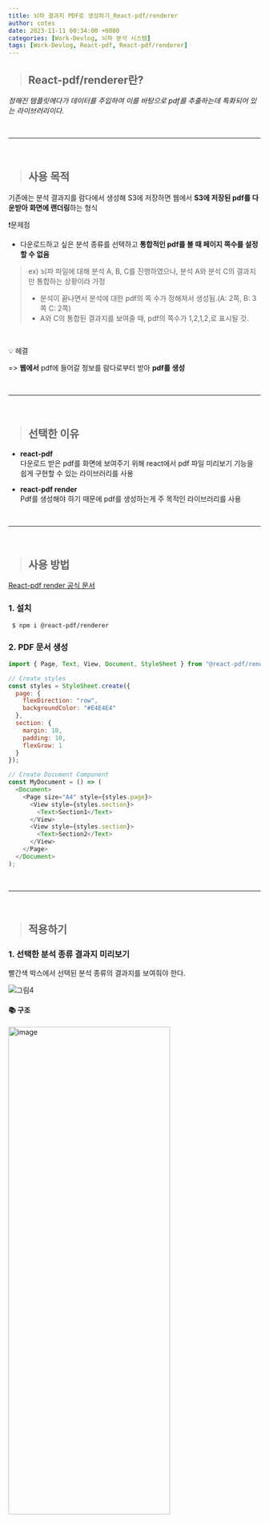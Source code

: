 ```yaml
---
title: 뇌파 결과지 PDF로 생성하기_React-pdf/renderer
author: cotes
date: 2023-11-11 00:34:00 +0800
categories: [Work-Devlog, 뇌파 분석 시스템]
tags: [Work-Devlog, React-pdf, React-pdf/renderer]
---
```


<!-- 프로젝트 작업하면서 했던 고민, 어떻게 해결했는지에 대한 내용이 담겨져있습니다. -->

> ## React-pdf/renderer란?

_정해진 템플릿에다가 데이터를 주입하여 이를 바탕으로 pdf를 추출하는데 특화되어 있는 라이브러리이다._

<br/>

---

<br/>

> ## 사용 목적

기존에는 분석 결과지를 람다에서 생성해 S3에 저장하면 웹에서 **S3에 저장된 pdf를 다운받아 화면에 랜더링**하는 형식

❗문제점

- 다운로드하고 싶은 분석 종류를 선택하고 **통합적인 pdf를 볼 때 페이지 쪽수를 설정 할 수 없음**

> ex) 뇌파 파일에 대해 분석 A, B, C를 진행하였으나, 분석 A와 분석 C의 결과지만 통합하는 상황이라 가정<br/>
>
> - 분석이 끝나면서 분석에 대한 pdf의 쪽 수가 정해져서 생성됨.(A: 2쪽, B: 3쪽 C: 2쪽)<br/>
> - A와 C의 통합된 결과지를 보여줄 때, pdf의 쪽수가 1,2,1,2,로 표시될 것.

<br/>

💡 헤결<br/>

=> **웹에서** pdf에 들어갈 정보를 람다로부터 받아 **pdf를 생성**

<br/>

---

<br/>

> ## 선택한 이유

- **react-pdf**<br/>
  다운로드 받은 pdf를 화면에 보여주기 위해 react에서 pdf 파일 미리보기 기능을 쉽게 구현할 수 있는 라이브러리를 사용

- **react-pdf render**<br/>
  Pdf를 생성해야 하기 때문에 pdf를 생성하는게 주 목적인 라이브러리를 사용

<br/>

---

<br/>

> ## 사용 방법

[React-pdf render 공식 문서](https://react-pdf.org/)

### 1. 설치

```
 $ npm i @react-pdf/renderer
```

### 2. PDF 문서 생성

```javascript
import { Page, Text, View, Document, StyleSheet } from "@react-pdf/renderer";

// Create styles
const styles = StyleSheet.create({
  page: {
    flexDirection: "row",
    backgroundColor: "#E4E4E4"
  },
  section: {
    margin: 10,
    padding: 10,
    flexGrow: 1
  }
});

// Create Document Component
const MyDocument = () => (
  <Document>
    <Page size="A4" style={styles.page}>
      <View style={styles.section}>
        <Text>Section1</Text>
      </View>
      <View style={styles.section}>
        <Text>Section2</Text>
      </View>
    </Page>
  </Document>
);
```

<br/>

---

<br/>

> ## 적용하기

### 1. 선택한 분석 종류 결과지 미리보기

빨간색 박스에서 선택된 분석 종류의 결과지를 보여줘야 한다.

![그림4](https://github.com/hajung00/SidePJ-next-node-full-sns/assets/66300154/836e87e3-0ee6-4b91-aa20-715f01380a17)

#### **📚 구조**

  <img src="https://github.com/hajung00/SidePJ-next-node-full-sns/assets/66300154/6d42320e-5644-45d6-89d4-f1fab1aafc40" width="80%" height="50%" alt="image"/>

#### **Process**

- Report

  - 파일 list에서 파일 선택하면 해당 파일에서 진행된 분석 종류가 AnalysisReport로 전달

- AnalysisReport

  - 전달받은 분석 종류 selectbox에 띄우고 사용자가 선택한 분석 종류 ReportLayout 전달

- ReportLayout

  - 전달받은 분석 종류에 해당하는 정보를 S3에서 다운로드 후 결과지 생성

  - 결과지의 틀은 이미지로 미리 넣고, 정보가 들어가야하는 부분은 정보(이미지)를 받아 position으로 위치조절하여 pdf에 삽입

#### **🖥️ 적용 화면**

![dacbaf98-aaee-40ec-8107-318f3dce83ad](https://github.com/hajung00/SidePJ-next-node-full-sns/assets/66300154/dd49d9fe-c1b2-444d-8f8b-33a3365173df)

---

### 2. 저장/출력에 선택한 분석 종류 통합한 pdf결과지 미리보기

빨간색 박스에서 선택된 분석 종류의 결과지를 통합하여 보여줘야 한다.

![그림5](https://github.com/hajung00/SidePJ-next-node-full-sns/assets/66300154/d41c0536-5113-4591-b4a3-ddc985ec039a)

#### **Process**

- 체크한 분석 타입을 querystring으로 전달

- reportDetail페이지에서 querystring 받아 분석 종류의 결과지 생성에 필요한 정보(이미지)를 S3에서 받아와 결과지 통합하여 보여준다.

#### **🖥️ 적용 화면**

![ce11d6a1-f3fa-4936-ad53-ddd480d585cd](https://github.com/hajung00/SidePJ-next-node-full-sns/assets/66300154/40917848-1650-4636-9237-b7fd9fd48d4e)

<br/>

---

<br/>

> ## ❗ 문제점

pdf 생성되고 화면에 표시되기까지 **시간이 너무 오래 걸려서 로딩**을 띄우려고 하였으나

**@react-pdf/render에는 pdf가 다 랜더링 되고 난 후에 실행되는 콜백 함수나, 이벤트가 존재하지 않는다.**

내가 못찾는건가 싶어서 Chat GPT에게도 물어본 결과...

_"이 패키지 자체에 내장된 콜백 함수 또는 이벤트를 사용하여 PDF가 화면에 그려진 시점을 직접 감지하는 방법은 제공되지 않습니다."_ 라는 답변이 왔고 **@react-pdf/render 말고 다른 방법**을 찾아보기로 했다.

<br/>

---

<br/>

> ## 💡 해결 방법

- **react-pdf/render**는 **pdf의 생성 시점**을 알 수 있다.

- **react-pdf**는 **pdf가 랜더링이 끝난 시점**을 onLoadSuccess를 통해 알 수 있다.

위의 두 조건으로 고민한 끝에 **pdf가 다 생성되면 생성된 pdf를 랜더링하고 onLoadSuccess를 통해 loading을 없앨 수 있지 않을까?** 생각하였고 적용해보았다.

_pdf loading 해결 과정은 [뇌파 결과지 PDF Loading 적용](https://hajung00.github.io/posts/reactpdfloading/) 게시글을 통해 확인할 수 있습니다._
